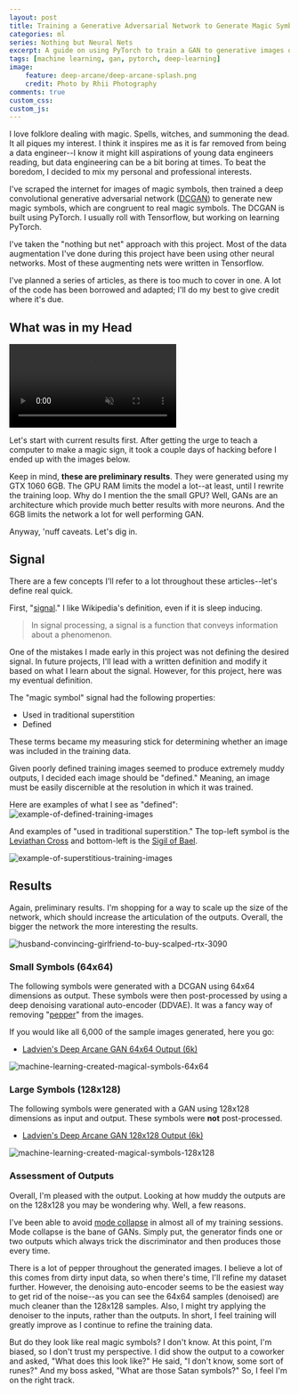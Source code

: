 ```yaml
---
layout: post
title: Training a Generative Adversarial Network to Generate Magic Symbols
categories: ml
series: Nothing but Neural Nets
excerpt: A guide on using PyTorch to train a GAN to generative images of magic symbols.
tags: [machine learning, gan, pytorch, deep-learning]
image: 
    feature: deep-arcane/deep-arcane-splash.png
    credit: Photo by Rhii Photography
comments: true
custom_css:
custom_js: 
---
```

I love folklore dealing with magic.  Spells, witches, and summoning the dead.  It all piques my interest.  I think it inspires me as it is far removed from being a data engineer--I know it might kill aspirations of young data engineers reading, but data engineering can be a bit boring at times. To beat the boredom, I decided to mix my personal and professional interests.

I've scraped the internet for images of magic symbols, then trained a deep convolutional generative adversarial network ([DCGAN](https://en.wikipedia.org/wiki/Generative_adversarial_network)) to generate new magic symbols, which are congruent to real magic symbols.  The DCGAN is built using PyTorch.  I usually roll with Tensorflow, but working on learning PyTorch.  

I've taken the "nothing but net" approach with this project.  Most of the data augmentation I've done during this project have been using other neural networks.  Most of these augmenting nets were written in Tensorflow.  

I've planned a series of articles, as there is too much to cover in one.  A lot of the code has been borrowed and adapted; I'll do my best to give credit where it's due.

## What was in my Head
<!-- ![blade-ancient-vampire-symbols](/raw_images/deep-arcane/thomas_ancient_archives.gif) -->

<video autoplay loop muted playsinline>
  <source src="https://ladvien.com/images/movies/thomas_ancient_archives.mp4" type="video/mp4">
</video>

 Let's start with current results first.  After getting the urge to teach a computer to make a magic sign, it took a couple days of hacking before I ended up with the images below.

 Keep in mind, **these are preliminary results**.  They were generated using my GTX 1060 6GB.  The GPU RAM limits the model a lot--at least, until I rewrite the training loop.  Why do I mention the the small GPU?  Well, GANs are an architecture which provide much better results with more neurons.  And the 6GB limits the network a lot for well performing GAN.

 Anyway, 'nuff caveats.  Let's dig in.


## Signal
There are a few concepts I'll refer to a lot throughout these articles--let's define real quick.

First, "[signal](https://en.wikipedia.org/wiki/Signal)."  I like Wikipedia's definition, even if it is sleep inducing.

> In signal processing, a signal is a function that conveys information about a phenomenon.

One of the mistakes I made early in this project was not defining the desired signal.  In future projects, I'll lead with a written definition and modify it based on what I learn about the signal.  However, for this project, here was my eventual definition.

The "magic symbol" signal had the following properties:
* Used in traditional superstition
* Defined

These terms became my measuring stick for determining whether an image was included in the training data.  

Given poorly defined training images seemed to produce extremely muddy outputs, I decided each image should be "defined."  Meaning, an image must be easily discernible at the resolution in which it was trained.  

Here are examples of what I see as "defined":
![example-of-defined-training-images](/images/deep-arcane/defined_example.png)

And examples of "used in traditional superstition."  The top-left symbol is the [Leviathan Cross](https://symbolism.fandom.com/wiki/The_Leviathan_Cross) and bottom-left is the [Sigil of Bael](https://en.wikipedia.org/wiki/Bael_(demon)).

![example-of-superstitious-training-images](/images/deep-arcane/superstition_example.png)

## Results
Again, preliminary results.  I'm shopping for a way to scale up the size of the network, which should increase the articulation of the outputs.  Overall, the bigger the network the more interesting the results.

![husband-convincing-girlfriend-to-buy-scalped-rtx-3090](/images/deep-arcane/scalped_rtx_3090.jpg)

### Small Symbols (64x64)
The following symbols were generated with a DCGAN using 64x64 dimensions as output.  These symbols were then post-processed by using a deep denoising varational auto-encoder (DDVAE).  It was a fancy way of removing "[pepper](https://en.wikipedia.org/wiki/Salt-and-pepper_noise)" from the images.

If you would like all 6,000 of the sample images generated, here you go:

* [Ladvien's Deep Arcane GAN 64x64 Output (6k)](https://ladvien.com/raw_images/deep-arcane/64x64_cleaned/ladvien-deep-arcane-64x64_cleaned.tar.gz)

![machine-learning-created-magical-symbols-64x64](/images/deep-arcane/deep-arcane-sample-64x64.png)

### Large Symbols (128x128)
The following symbols were generated with a GAN using 128x128 dimensions as input and output.  These symbols were **not** post-processed.

* [Ladvien's Deep Arcane GAN 128x128 Output (6k)](https://ladvien.com../../raw_images/deep-arcane/128x128_dirty/ladvien-deep-arcane-128x128_dirty.tar.gz)

![machine-learning-created-magical-symbols-128x128](/images/deep-arcane/deep-arcane-sample-128x128.png)

### Assessment of Outputs
Overall, I'm pleased with the output.  Looking at how muddy the outputs are on the 128x128 you may be wondering why.  Well, a few reasons.

I've been able to avoid [mode collapse](https://developers.google.com/machine-learning/gan/problems#mode-collapse) in almost all of my training sessions.  Mode collapse is the bane of GANs.  Simply put, the generator finds one or two outputs which always trick the discriminator and then produces those every time.

There is a lot of pepper throughout the generated images.  I believe a lot of this comes from dirty input data, so when there's time, I'll refine my dataset further. However, the denoising auto-encoder seems to be the easiest way to get rid of the noise--as you can see the 64x64 samples (denoised) are much cleaner than the 128x128 samples.  Also, I might try applying the denoiser to the inputs, rather than the outputs.  In short, I feel training will greatly improve as I continue to refine the training data.

But do they look like real magic symbols?  I don't know.  At this point, I'm biased, so I don't trust my perspective.  I did show the output to a coworker and asked, "What does this look like?"  He said, "I don't know, some sort of runes?"  And my boss asked, "What are those Satan symbols?"  So, I feel I'm on the right track.

